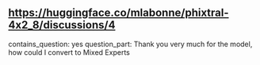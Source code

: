## https://huggingface.co/mlabonne/phixtral-4x2_8/discussions/4

contains_question: yes
question_part: Thank you very much for the model, how could I convert to Mixed Experts